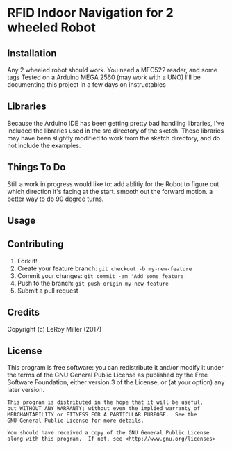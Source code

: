 # RFID Indoor Navigation for 2 wheeled Robot

## Installation

Any 2 wheeled robot should work.
You need a MFC522 reader, and some tags
Tested on a Arduino MEGA 2560 (may work with a UNO)
I'll be documenting this project in a few days on instructables

## Libraries

Because the Arduino IDE has been getting pretty bad handling libraries, I've included the libraries used in the src directory of the sketch. These libraries may have been slightly modified to work from the sketch directory, and do not include the examples.  

## Things To Do

Still a work in progress would like to:
add ablitiy for the Robot to figure out which direction it's facing at the start.
smooth out the forward motion.
a better way to do 90 degree turns.

## Usage

## Contributing

1. Fork it!
2. Create your feature branch: `git checkout -b my-new-feature`
3. Commit your changes: `git commit -am 'Add some feature'`
4. Push to the branch: `git push origin my-new-feature`
5. Submit a pull request

## Credits

Copyright (c) LeRoy Miller (2017)

## License

This program is free software: you can redistribute it and/or modify
    it under the terms of the GNU General Public License as published by
    the Free Software Foundation, either version 3 of the License, or
    (at your option) any later version.

    This program is distributed in the hope that it will be useful,
    but WITHOUT ANY WARRANTY; without even the implied warranty of
    MERCHANTABILITY or FITNESS FOR A PARTICULAR PURPOSE.  See the
    GNU General Public License for more details.

    You should have received a copy of the GNU General Public License
    along with this program.  If not, see <http://www.gnu.org/licenses>
